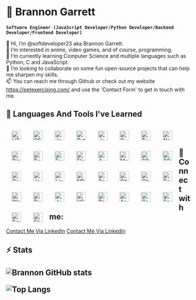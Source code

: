 # 🌌 Brannon Garrett
 
**`Software Engineer (JavaScript Developer/Python Developer/Backend Developer/Frontend Developer)`**

👋 Hi, I’m @softdeveloper23 aka Brannon Garrett. <br />
👀 I’m interested in anime, video games, and of course, programming. <br />
🌱 I’m currently learning Computer Science and multiple languages such as Python, C and JavaScript. <br />
💞️ I’m looking to collaborate on some fun open-source projects that can help me sharpen my skills. <br />
📫 You can reach me through Github or check out my website https://petexercising.com/ and use the 'Contact Form' to get in touch with me. <br />

<h2>🧰 Languages And Tools I've Learned</h2>
 
<img align="left" alt="HTML" width="26px" style="padding:15px;" src="https://cdn.jsdelivr.net/gh/devicons/devicon/icons/html5/html5-plain.svg" />
<img align="left" alt="CSS" width="26px" style="padding:15px;" src="https://cdn.jsdelivr.net/gh/devicons/devicon/icons/css3/css3-plain.svg" />
<img align="left" alt="JavaScript" width="26px" style="padding:15px;" src="https://cdn.jsdelivr.net/gh/devicons/devicon/icons/javascript/javascript-plain.svg" />
<img align="left" alt="Python" width="26px" style="padding:15px;" src="https://cdn.jsdelivr.net/gh/devicons/devicon/icons/python/python-original-wordmark.svg" />
<img align="left" alt="Java" width="26px" style="padding:15px;" src="https://cdn.jsdelivr.net/gh/devicons/devicon/icons/java/java-original-wordmark.svg" />
<img align="left" alt="C" width="26px" style="padding:15px;" src="https://cdn.jsdelivr.net/gh/devicons/devicon/icons/c/c-original.svg" />
<img align="left" alt="Typescript" width="26px" style="padding:15px;" src="https://cdn.jsdelivr.net/gh/devicons/devicon/icons/typescript/typescript-original.svg" />
<img align="left" alt="Node.js" width="26px" style="padding:15px;" src="https://cdn.jsdelivr.net/gh/devicons/devicon/icons/nodejs/nodejs-original-wordmark.svg" />
<img align="left" alt="Django" width="26px" style="padding:15px;" src="https://cdn.jsdelivr.net/gh/devicons/devicon/icons/django/django-plain-wordmark.svg" />
<img align="left" alt="Docker" width="26px" style="padding:15px;" src="https://cdn.jsdelivr.net/gh/devicons/devicon/icons/docker/docker-original-wordmark.svg" />
<img align="left" alt="Express.js" width="26px" style="padding:15px;" src="https://cdn.jsdelivr.net/gh/devicons/devicon/icons/express/express-original-wordmark.svg" />
<img align="left" alt="Flask" width="26px" style="padding:15px;" src="https://cdn.jsdelivr.net/gh/devicons/devicon/icons/flask/flask-original-wordmark.svg" />
<img align="left" alt="AWS" width="26px" style="padding:15px;" src="https://cdn.jsdelivr.net/gh/devicons/devicon/icons/amazonwebservices/amazonwebservices-original-wordmark.svg" />
<img align="left" alt="MongoDB" width="26px" style="padding:15px;" src="https://cdn.jsdelivr.net/gh/devicons/devicon/icons/mongodb/mongodb-original-wordmark.svg" />
<img align="left" alt="SQLite" width="26px" style="padding:15px;" src="https://cdn.jsdelivr.net/gh/devicons/devicon/icons/sqlite/sqlite-original-wordmark.svg" />
<img align="left" alt="SQLAlchemy" width="26px" style="padding:15px;" src="https://cdn.jsdelivr.net/gh/devicons/devicon/icons/sqlalchemy/sqlalchemy-original-wordmark.svg" />
<img align="left" alt="GraphQL" width="26px" style="padding:15px;" src="https://cdn.jsdelivr.net/gh/devicons/devicon/icons/graphql/graphql-plain-wordmark.svg" />
<img align="left" alt="Jest" width="26px" style="padding:15px;" src="https://cdn.jsdelivr.net/gh/devicons/devicon/icons/jest/jest-plain.svg" />
<img align="left" alt="Linux" width="26px" style="padding:15px;" src="https://cdn.jsdelivr.net/gh/devicons/devicon/icons/linux/linux-original.svg" />
<img align="left" alt="NPM" width="26px" style="padding:15px;" src="https://cdn.jsdelivr.net/gh/devicons/devicon/icons/npm/npm-original-wordmark.svg" />
<img align="left" alt="React" width="26px" style="padding:15px;" src="https://cdn.jsdelivr.net/gh/devicons/devicon/icons/react/react-original.svg" />
<img align="left" alt="Git" width="26px" style="padding:15px;" src="https://cdn.jsdelivr.net/gh/devicons/devicon/icons/git/git-original.svg" />
<img align="left" alt="GitHub" width="26px" style="padding:15px;" src="https://cdn.jsdelivr.net/gh/devicons/devicon/icons/github/github-original.svg" />
<img align="left" alt="Bootstrap" width="26px" style="padding:15px;" src="https://cdn.jsdelivr.net/gh/devicons/devicon/icons/bootstrap/bootstrap-plain.svg" />
<img align="left" alt="WordPress" width="26px" style="padding:15px;" src="https://cdn.jsdelivr.net/gh/devicons/devicon/icons/wordpress/wordpress-plain.svg" />
<img align="left" alt="Pycharm" width="26px" style="padding:15px;" src="https://cdn.jsdelivr.net/gh/devicons/devicon/icons/pycharm/pycharm-original.svg" />
<img align="left" alt="Jupyter" width="26px" style="padding:15px;" src="https://cdn.jsdelivr.net/gh/devicons/devicon/icons/jupyter/jupyter-original-wordmark.svg" />
<img align="left" alt="VSCode" width="26px" style="padding:15px;" src="https://cdn.jsdelivr.net/gh/devicons/devicon/icons/vscode/vscode-original-wordmark.svg" />
<img align="left" alt="Bash" width="26px" style="padding:15px;" src="https://cdn.jsdelivr.net/gh/devicons/devicon/icons/bash/bash-plain.svg" />
<img align="left" alt="Anaconda" width="26px" style="padding:15px;" src="https://cdn.jsdelivr.net/gh/devicons/devicon/icons/anaconda/anaconda-original.svg" />
<img align="left" alt="Canva" width="26px" style="padding:15px;" src="https://cdn.jsdelivr.net/gh/devicons/devicon/icons/canva/canva-original.svg" />
<img align="left" alt="Sass" width="26px" style="padding:15px;" src="https://cdn.jsdelivr.net/gh/devicons/devicon/icons/sass/sass-original.svg" />
<img align="left" alt="Figma" width="26px" style="padding:15px;" src="https://cdn.jsdelivr.net/gh/devicons/devicon/icons/figma/figma-original.svg" />
<img align="left" alt="FileZilla" width="26px" style="padding:15px;" src="https://cdn.jsdelivr.net/gh/devicons/devicon/icons/filezilla/filezilla-plain-wordmark.svg" />
<br />
<br />

<h2>🌴 Connect with me:</h2>

[Contact Me Via LinkedIn](https://www.linkedin.com/in/bgarrett77/#gh-light-mode-only)
[Contact Me Via LinkedIn](https://www.linkedin.com/in/bgarrett77/#gh-dark-mode-only)
&nbsp;&nbsp;

<h2>⚡ Stats<h2>

![Brannon GitHub stats](https://github-readme-stats.vercel.app/api?username=softdeveloper23&show_icons=true&theme=vision-friendly-dark&hide_border=true)

![Top Langs](https://github-readme-stats.vercel.app/api/top-langs/?username=softdeveloper23&hide=html&layout=compact&langs_count=6&theme=vision-friendly-dark&hide_border=true)
